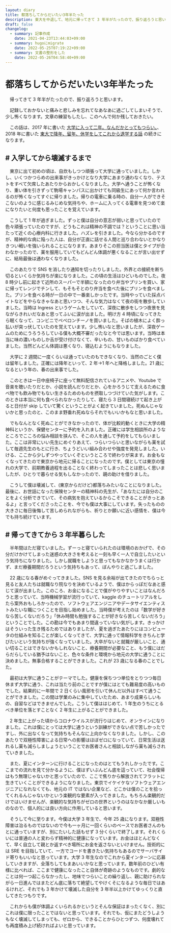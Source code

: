 ```yaml
---
layout: diary
title: 都落ちしてからだいたい3年半たった
description: 東大を中退して、地元に帰ってきて 3 年半がたったので、振り返ろうと思います。
draft: false
changelog:
  - summary: 記事作成
    date: 2021-04-23T13:44:03+09:00
  - summary: hugoにmigrate
    date: 2022-05-25T07:19:22+09:00
  - summary: 文書の整形をした
    date: 2022-05-26T04:58:40+09:00
---
```


# 都落ちしてからだいたい3年半たった

　帰ってきて 3 年半がたったので、振り返ろうと思います。

　記録しておかないと痛みと悲しみを忘れてなあなあに過ごしてしまいそうで、少し怖くなります。文章の練習もしたし、このへんで何か残しておきたい。

　この話は、2017 年に書いた [大学に入って二年。なんだかとってもつらい。](https://anond.hatelabo.jp/20170604012351)、 2018 年に書いた [東大で降年、留年、休学をしてこれから退学する話](https://tateyamakaito.hatenablog.com/entry/2018/06/17/214107) の続きになります。

## # 入学してから壊滅するまで


　東京に出て初めの頃は、自炊もしつつ頑張って大学に通っていました。しかし、いくつかつらめの出来事がきっかけとなり大学にあまり通わなくなり、テストをすべて欠席したあたりからおかしくなりました。大学へ通うことが怖くなり、重い体を引きずって駒場キャンパスに出かけても同級生にあって何か言われるのが怖くなってすぐに帰りました。帰りの電車に乗る時の、自分一人ができそこないのように感じるみじめな気持ちや、ホームに入ってくる電車を見つめて楽になりたいと何度も思ったことを覚えています。

　こうして 1 年が過ぎました。ずっと僕は自分の意志が弱いと思っていたので色々頑張っていたのですが、どうもこれは精神の不調では？ということに思い当たって近くの心療内科に行きました。ハズレを引きました。今なら分かるのですが、精神的な病に陥った人は、自分が正直に話せる人間と巡り合わないとかなりきつい戦いを強いられることになります。あまりそこの担当医は僕とタイプが合わなかったので、薬を服用していてもどんどん体調が悪くなることが言い出せずに、結局最後は通わなくなりました。

　このあたりで SNS を消したり通知を切ったりしました。外界との接続を断ち切るといくらか気持ちが楽になりました。この頃の生活はひどいものでした。夜 8 時少し前に起きて近所のスーパーで半額になったのり弁当やプリンを買い、家に帰ってレンジでチンして、もそもそとのり弁当を食べた後にプリンを食べました。プリンを食べる時が一日の中で一番楽しかったです。当時やっていた採点バイトなどをやらなきゃなあと思いつつ、そんな気力はなくて夜の街を散歩していました。当時は Ingress というゲームをしていて、深夜に散歩をしつつ夜景を見ながらきれいだなあと思ってふいに涙が出ました。明け方 4 時頃になってきたら眠くなって、コンビニでペペロンチーノを買いました。そばの植木によく酔っ払いが突っ伏していたのを覚えています。少し怖いなと思いましたが、深夜ゲームのためにうろうろしている僕も大概不審だったなと今では思います。当時は本当に味の濃いものしか舌が受け付けなくて、辛いもの、甘いものばかり食べていました。当然どんどん体調は悪くなり、寝込むようにもなりました。

　大学に 2 週間に一度くらいは通っていたのもできなくなり、当然のごとく僕は留年しました。正確には降年といって、2 年->1 年へと降格しました。21 歳になるという年の、春の出来事でした。

　このときは一日中座椅子に座って無料配信されているアニメや、Youtube で音楽を聴いたりだとか、小説を読んだりだとか、心をかろうじて支えるために食べ物でも飲み物でもない生きるためのものを摂取しつづけていた気がします。このときは本当に何も食べられなかったりして、寝たら 3 日間寝続けて起き上がると日付が skip していて驚くということがよく起きていました。死ぬんじゃないかと思ったのと、このまま野垂れ死ぬならそれでもいいかもなと思いました。

　でもなんとなく死ぬことができなかったので、体が比較的動くときに大学の精神科というか、保健センターに予約を入れました。正確には学生相談所のようなところでこころの悩み相談を挟んで、そこの人を通して予約をしてもらいました。ここは非常にいい先生にめぐりあえて、つらいつらいと思いながらも薬を試して毎週先生のもとに行き、ちょうどいい組み合わせや強度を発見しました。いける、ここから少しずつやっていくぞというところで終わりが来ます。お金もなくなってきたので東京から地元に帰ることになったのです。僕としては東京の憧れの大学で、前期教養過程を出ることなく終わってしまったことは悲しく思いましたが、ひとりで暮らせる気もしなかったので、親の助けを借りました。

　こうして僕は壊滅して、(東京からだけど)都落ちみたいなことになりました。最後に、お世話になった保険センターの精神科の先生が、「あなたには自分のことをよく分析できていて、その病気を抱えているからこそできることがきっとあるよ」と言ってくださったことを、今でも僕は大事にしています。失ったものの大きさに毎日後悔して苦しめられながらも、祈りとか願いに近い感情を、僕は今でも持ち続けています。

## # 帰ってきてから 3 年半暮らした


　半年間はただ寝ていました。ずーっと寝ていられたのは環境のおかげで、その分だけかけてしまった迷惑の大きさを考えると一刻も早く一人で自立したいという気持ちになりました。しかし就職をしようと思ってもなかなかうまくは行かず、まだ療養期間だろうという気持ちもあって、ぼんやりと過ごしました。

　22 歳になる春がめぐってきました。SNS を見る余裕が出てきたのでちらっと見ると友人たちは就職なり院なりを決めているようで、僕はからっぽだなあと感じて涙が出ました。このころ、お金になることで僕がやりやすいことはなんだろうと思っていて、当時機械学習が流行っていて、kaggle のチュートリアルをしたら案外おもしろかったので、ソフトウェアエンジニアやデータサイエンティストみたいな職につくことを目指し始めました。当時僕が考えたのは「数学が好きなら苦しくないだろう」「休み時間も勉強することが好きなら苦しくないだろう」ということでした。この勘は今でもあまり間違っていない気がします。きっかけはそういった生き残るためではありましたが、夏を過ぎたあたりにはコンピュータの仕組みを知ることが楽しくなってきて、大学に通って情報科学をきちんと学びたいという気持ちが強くなっていました。大卒がないと就職が厳しいこと、通い切ることはできないかもしれないこと、療養期間が必要なこと、もう僕にはだらだらしている猶予はないこと、色々な条件と環境から地元の大学に通うことに決めました。無事合格することができました。これが 23 歳になる春のことでした。

　最初は大学に通うことがテーマでした。健康を保ちつつ単位をとりつつ毎日休まず大学に通う、これは当たり前のことですが僕にはとても難易度の高いものでした。結果的に一年間で 2 日くらい風邪を引いて休んだ以外はすべて通うことができました。この間は学業のみに集中していたため、あまり成果らしいもの、自習などはできませんでした。こうして僕ははじめて、1 年生のうちにとるべき単位を落とすことなく 2 年生に上がることができました。

　2 年生に上がった頃からコロナウイルスが流行りはじめて、オンラインになりました。これは僕にとっては大学に通うという訓練ができない点で苦しかったですし、外に出なくなって気持ちもそんなに上向かなくなりました。しかし、このあたりで双極性障害による日常への影響はほぼゼロになっていて、日常生活は送れるし薬も減らしましょうということでお医者さんと相談しながら薬も減らされていきました。

　また、夏にインターンに行けることになったのはとてもうれしかったです。ここまでの流れを見て分かるように、僕はずいぶんどん底を這っていて、社会復帰はもう無理じゃないかと思っていたので、ここで焦りから解放されてフラットに生きていくことができるようになりました。東京でイケイケなソフトウェアエンジニアになれなくても、地元の IT ではない企業など、どこかは僕のことを拾ってくれるんじゃないかという楽観的な要素が入ってきました。もちろん楽観的だけではいけませんが、楽観的な気持ちがゼロの世界というのはなかなか厳しいものなので、個人的には良い方向に作用していると思います。

　そうして今に至ります。今僕は大学 3 年生で、今年 25 歳になります。双極性障害は治るものではないので今も一ヶ月に一回くらいのペースでお医者さんのもとに通っていますが、別にたいした話もせず 3 分くらいで終了します。それくらいには普通の人と変わらず精神的に健康になっています。お金はほとんどなくて、早く自立して親とか返すべき場所にお金を返さないといけません。技術的には SRE を目指していて、一方でコードを書きたい気持ちもあるのでサーバサイド寄りもいいなと思っています。大学 3 年生なのでこれから夏インターンに応募していきますが、全落ちしてもまあいいかなと思っています。数年前のひどい有様に比べれば、ここまで健康になったこと自体が奇跡のようなものです。劇的なことは何一つ起こらなかったし、地味でつらいことの繰り返し、親に助けられながら一日進んではまたどん底に落ちて絶望してやけくそになるような毎日ではあるけれど、それでも 3 年かけて壊滅した自分を 3 年半以上かけてゆっくりと直してきたつもりです。

　これからも僕が体調よくいられるかというとそんな保証はまったくなく、別にこれは僕に限ったことではないと思っています。それでも、仮にまたどうしようもなく壊滅してしまっても、ゼロから、できることからひとつずつ、何度壊れても再度積み上げ続ければよいと思っています。
